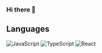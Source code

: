 ### Hi there 👋

## Languages 
![JavaScript](https://img.shields.io/badge/javascript-090909.svg?style=for-the-badge&logo=javascript&logoColor=white)
![TypeScript](https://img.shields.io/badge/-TypeScript-090909?style=for-the-badge&logo=TypeScript&logoColor=white)
![React](https://img.shields.io/badge/-React-090909?style=for-the-badge&logo=React&logoColor=white)



